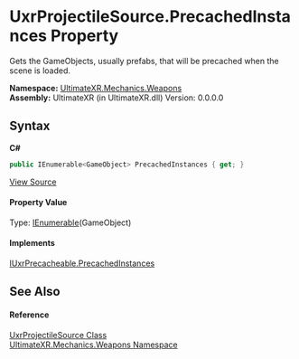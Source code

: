 # UxrProjectileSource.PrecachedInstances Property 
 

Gets the GameObjects, usually prefabs, that will be precached when the scene is loaded.

**Namespace:**&nbsp;<a href="N_UltimateXR_Mechanics_Weapons">UltimateXR.Mechanics.Weapons</a><br />**Assembly:**&nbsp;UltimateXR (in UltimateXR.dll) Version: 0.0.0.0

## Syntax

**C#**<br />
``` C#
public IEnumerable<GameObject> PrecachedInstances { get; }
```

<a href="UltimateXR/Scripts/Mechanics/Weapons/UxrProjectileSource.cs" rel="noopener noreferrer" title="View the source code">View Source</a><br />

#### Property Value
Type: <a href="https://docs.microsoft.com/dotnet/api/system.collections.generic.ienumerable-1" target="_blank" rel="noopener noreferrer">IEnumerable</a>(GameObject)

#### Implements
<a href="P_UltimateXR_Core_Caching_IUxrPrecacheable_PrecachedInstances">IUxrPrecacheable.PrecachedInstances</a><br />

## See Also


#### Reference
<a href="T_UltimateXR_Mechanics_Weapons_UxrProjectileSource">UxrProjectileSource Class</a><br /><a href="N_UltimateXR_Mechanics_Weapons">UltimateXR.Mechanics.Weapons Namespace</a><br />